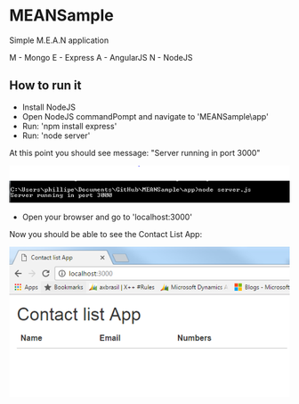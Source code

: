 # MEANSample
Simple M.E.A.N application

M - Mongo 
E - Express 
A - AngularJS 
N - NodeJS  

## How to run it

- Install NodeJS
- Open NodeJS commandPompt and navigate to 'MEANSample\app'
- Run: 'npm install express'
- Run: 'node server'

At this point you should see message: "Server running in port 3000"

![Server running](images/nodeRunning.PNG)

- Open your browser and go to 'localhost:3000'

Now you should be able to see the Contact List App:

![Client running](images/clientRunning.PNG)

